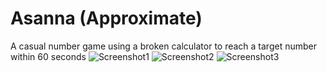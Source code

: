 # Asanna (Approximate)
A casual number game using a broken calculator to reach a target number within 60 seconds
![Screenshot1](https://bin-san.github.io/Asanna/screenshots/ss1.png)
![Screenshot2](https://bin-san.github.io/Asanna/screenshots/ss3.png)
![Screenshot3](https://bin-san.github.io/Asanna/screenshots/ss2.png)
